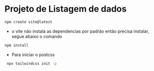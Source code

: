 # Projeto de Listagem de dados 

```sh
npm create vite@latest
```
- o vite não instala as dependencias por padrão então precisa instalar, segue abaixo o comando
```sh
npm install
```
- Para iniciar o postcss
```sh
 npx tailwindcss init -p
```

